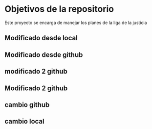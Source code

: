 # Objetivos de la repositorio

Este proyecto se encarga de manejar los planes de la liga de la justicia
## Modificado desde local
## Modificado desde github
## modificado 2 github

## Modificado 2 github
## cambio github
## cambio local
